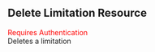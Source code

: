 ## Delete Limitation Resource
<span style="color:red">Requires Authentication</span>  
Deletes a limitation
